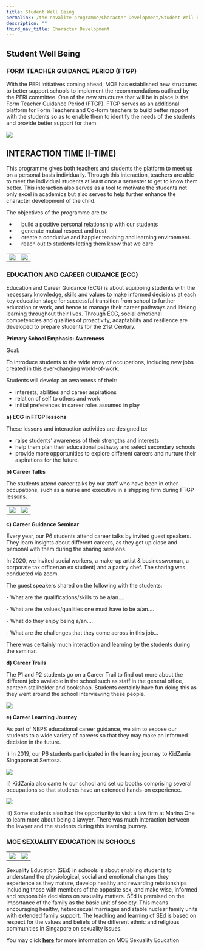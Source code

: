 ```yaml
---
title: Student Well Being
permalink: /the-navalite-programme/Character-Development/Student-Well-Being/
description: ""
third_nav_title: Character Development
---
```

## Student Well Being

### FORM TEACHER GUIDANCE PERIOD (FTGP)

With the PERI initiatives coming ahead, MOE has established new structures to better support schools to implement the recommendations outlined by the PERI committee. One of the new structures that will be in place is the Form Teacher Guidance Period (FTGP). FTGP serves as an additional platform for Form Teachers and Co-form teachers to build better rapport with the students so as to enable them to identify the needs of the students and provide better support for them.

![](/images/Student%20Well-Being%201.jpeg)

INTERACTION TIME (I-TIME)
-------------------------

This programme gives both teachers and students the platform to meet up on a personal basis individually. Through this interaction, teachers are able to meet the individual students at least once a semester to get to know them better. This interaction also serves as a tool to motivate the students not only excel in academics but also serves to help further enhance the character development of the child. 

The objectives of the programme are to:

*       build a positive personal relationship with our students
*       generate mutual respect and trust.
*       create a conducive and happier teaching and learning environment.
*       reach out to students letting them know that we care


|  |  | 
| -------- | -------- | 
|   ![](/images/SWB1.png)   |   ![](/images/SWB2.png)   | 


### EDUCATION AND CAREER GUIDANCE (ECG)


Education and Career Guidance (ECG) is about equipping students with the necessary knowledge, skills and values to make informed decisions at each key education stage for successful transition from school to further education or work, and hence to manage their career pathways and lifelong learning throughout their lives. Through ECG, social emotional competencies and qualities of proactivity, adaptability and resilience are developed to prepare students for the 21st Century.

**Primary School Emphasis: Awareness**

Goal: 

To introduce students to the wide array of occupations, including new jobs created in this ever-changing world-of-work. 

Students will develop an awareness of their:      

*   interests, abilities and career aspirations
*   relation of self to others and work
*   initial preferences in career roles assumed in play

**a) ECG in FTGP lessons**

These lessons and interaction activities are designed to:

*   raise students’ awareness of their strengths and interests
*   help them plan their educational pathway and select secondary schools
*   provide more opportunities to explore different careers and nurture their aspirations for the future.  

**b) Career Talks** 

The students attend career talks by our staff who have been in other occupations, such as a nurse and executive in a shipping firm during FTGP lessons.


|  |  | 
| -------- | -------- | 
|   ![](/images/Careertalk1.png)   |  ![](/images/Careertalk2.png)   |

**c) Career Guidance Seminar** 

Every year, our P6 students attend career talks by invited guest speakers. They learn insights about different careers, as they get up close and personal with them during the sharing sessions.

  

In 2020, we invited social workers, a make-up artist & businesswoman, a corporate tax officer(an ex student) and a pastry chef. The sharing was conducted via zoom.

  

The guest speakers shared on the following with the students:

\- What are the qualifications/skills to be a/an….

\- What are the values/qualities one must have to be a/an….

\- What do they enjoy being a/an….

\- What are the challenges that they come across in this job...

  

There was certainly much interaction and learning by the students during the seminar.

  
**d) Career Trails**

The P1 and P2 students go on a Career Trail to find out more about the different jobs available in the school such as staff in the general office, canteen stallholder and bookshop. Students certainly have fun doing this as they went around the school interviewing these people.

![](/images/careertrail.png)

**e) Career Learning Journey** 

As part of NBPS educational career guidance, we aim to expose our students to a wide variety of careers so that they may make an informed decision in the future.

i) In 2019, our P6 students participated in the learning journey to KidZania Singapore at Sentosa.

![](/images/careerlearningjourney.jpeg)

ii) KidZania also came to our school and set up booths comprising several occupations so that students have an extended hands-on experience.

![](/images/kidzania_ii.png)

iii) Some students also had the opportunity to visit a law firm at Marina One to learn more about being a lawyer. There was much interaction between the lawyer and the students during this learning journey.

### MOE SEXUALITY EDUCATION IN SCHOOLS


|  |  | 
| -------- | -------- | 
|    ![](/images/marina1.png)  |   ![](/images/marina2.png)   | 


Sexuality Education (SEd) in schools is about enabling students to understand the physiological, social and emotional changes they experience as they mature, develop healthy and rewarding relationships including those with members of the opposite sex, and make wise, informed and responsible decisions on sexuality matters. SEd is premised on the importance of the family as the basic unit of society. This means encouraging healthy, heterosexual marriages and stable nuclear family units with extended family support. The teaching and learning of SEd is based on respect for the values and beliefs of the different ethnic and religious communities in Singapore on sexuality issues.  

  
You may click [**here**](https://navalbasepri.moe.edu.sg/the-navalites-programme/student-well-being/moe-s-sexuality-education-in-schools) for more information on MOE Sexuality Education


